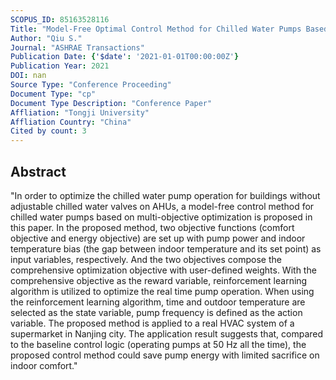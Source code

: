 ```yaml
---
SCOPUS_ID: 85163528116
Title: "Model-Free Optimal Control Method for Chilled Water Pumps Based on Multi-Objective Optimization: Engineering Application"
Author: "Qiu S."
Journal: "ASHRAE Transactions"
Publication Date: {'$date': '2021-01-01T00:00:00Z'}
Publication Year: 2021
DOI: nan
Source Type: "Conference Proceeding"
Document Type: "cp"
Document Type Description: "Conference Paper"
Affliation: "Tongji University"
Affliation Country: "China"
Cited by count: 3
---
```


## Abstract
"In order to optimize the chilled water pump operation for buildings without adjustable chilled water valves on AHUs, a model-free control method for chilled water pumps based on multi-objective optimization is proposed in this paper. In the proposed method, two objective functions (comfort objective and energy objective) are set up with pump power and indoor temperature bias (the gap between indoor temperature and its set point) as input variables, respectively. And the two objectives compose the comprehensive optimization objective with user-defined weights. With the comprehensive objective as the reward variable, reinforcement learning algorithm is utilized to optimize the real time pump operation. When using the reinforcement learning algorithm, time and outdoor temperature are selected as the state variable, pump frequency is defined as the action variable. The proposed method is applied to a real HVAC system of a supermarket in Nanjing city. The application result suggests that, compared to the baseline control logic (operating pumps at 50 Hz all the time), the proposed control method could save pump energy with limited sacrifice on indoor comfort."
